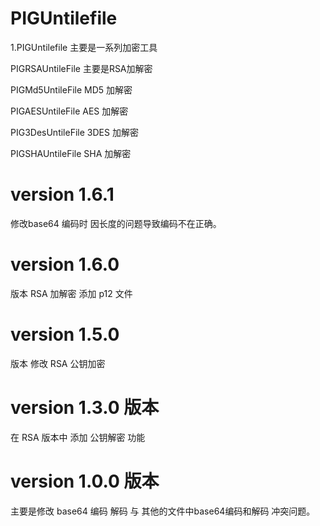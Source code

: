 # PIGUntilefile
1.PIGUntilefile 主要是一系列加密工具


PIGRSAUntileFile 主要是RSA加解密

PIGMd5UntileFile MD5 加解密

PIGAESUntileFile AES 加解密

PIG3DesUntileFile 3DES 加解密

PIGSHAUntileFile SHA 加解密 

# version 1.6.1

 修改base64 编码时 因长度的问题导致编码不在正确。


# version 1.6.0 

版本 RSA 加解密 添加 p12 文件 


# version 1.5.0 

版本 修改 RSA 公钥加密


# version 1.3.0 版本 
在 RSA 版本中 添加 公钥解密 功能



# version 1.0.0 版本 

主要是修改 base64 编码  解码  与 其他的文件中base64编码和解码 冲突问题。








